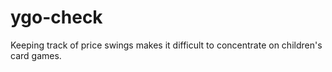 # ygo-check
Keeping track of price swings makes it difficult to concentrate on children's card games.
